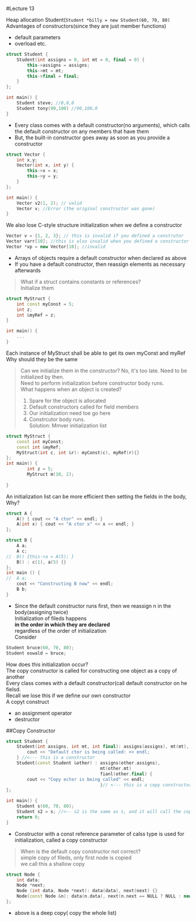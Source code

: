 #Lecture 13
  
Heap allocation Student(`Student *billy = new Student(60, 70, 80)`  
Advantages of constructors(since they are just member functions)  
- default parameters
- overload etc.

```C++
struct Student {
	Student(int assigns = 0, int mt = 0, final = 0) {
		this->assigns = assigns;
		this->mt = mt;
		this->final = final;
	}
};

int main() {
	Student steve; //0,0,0
	Student tony(90,100) //90,100,0
}
```
- Every class comes with a default constructor(no arguments), which calls  
the default constructor on any members that have them
- But, the built-in constructor goes away as soon as you provide a constructor
```C++
struct Vector {
	int x,y;
	Vector(int x, int y) {
		this->x = x;
		this->y = y;
	}
};

int main() {
	Vector v2(1, 2); // valid
	Vector v; //Error (the original constructor was gone)
}
```
We also lose C-style structure initialization when we define a constructor  
```C++
Vector v = {1, 2, 3}; // this is invalid if you defined a construtor
Vector varr[10]; //this is also invalid when you defined a constructor
Vector *vp = new Vector[10]; //invalid
```
- Arrays of objects require a default constructor when declared as above
- If you have a default constructor, then reassign elements as necessary afterwards  
>What if a struct contains constants or references?  
>Initialize them
```C++
struct MyStruct {
	int const myConst = 5;
	int z;
	int &myRef = z;
}

int main() {
	...
}
```
Each instance of MyStruct shall be able to get its own myConst and myRef  
Why should they be the same  
>Can we initialize them in the constructor?
>No, it's too late. Need to be initialized by then.  
>Need to perform initialization before constructor body runs.  
>What happens when an object is created?
>1. Spare for the object is allocated
>2. Default constructors called for field members
>3. Our initialization need toe go here
>4. Constrcutor body runs.  
Solution: Mmver initialization list
```C++
struct MyStruct {
	const int myConst;
	const int &myRef;
	MyStruct(int c, int &r): myConst(c), myRef(r){}
};
int main() {
		int z = 5;
		MyStruct m(10, 2);
	
}
```
  
An initialization list can be more efficient then setting the fields in the body, Why?  

```C++
struct A {
	A() { cout << "A ctor" << endl; }
	A(int x) { cout << "A ctor x" << x << endl; }
};

struct B {
	A a;
	A c;
//	B() {this->a = A(5); }
	B() : c(1), a(5) {}
};
int main () {
//	A a;
	cout << "Constructing B now" << endl;
	B b;
}
```
- Since the default constructor runs first, then we reassign n in the body(assigning twice)  
Initialization of fileds happens  
**in the order in which they are declared**  
regardless of the order of initialization  
Consider
```C++
Student bruce(60, 70, 80);
Student oswald = bruce;
```
How does this initialization occur?  
The copy constructor is called for constructing one object as a copy of another  
Every class comes with a default constructor(call default constructor on he fielsd.  
Recall we lose this if we define our own constructor  
A copyt construct  
- an assignment operator
- destructor


##Copy Constructor
```C++
struct Student {
	Student(int assigns, int mt, int final): assigns(assigns), mt(mt), final(final) {
		cout << "Default ctor is being called: << endl;
	} //<--- this is a constructor
	Student(const Student &other) : assigns(other.assigns),
									mt(other.mt)
									fianl(other.final) {
		cout << "Copy ector is being called" << endl;
									}// <--- this is a copy constructor
};

int main() {
	Student s(60, 70, 80);
	Student s2 = s; //<-- s2 is the same as s, and it will call the copy constructor
	return 0;
}
```
- Constructor with a const reference parameter of calss type is used for initialization, called a copy constructor  

>When is the default copy constructor not correct?  
>simple copy of fileds, only first node is copied  
>we call this a shallow copy
```C++
struct Node {
	int data;
	Node *next;
	Node (int data, Node *next): data(data), next(next) {}
	Node(const Node &n): data(n.data), next(n.next == NULL ? NULL : new Node(*nnext)) {}
};
```
- above is a deep copy( copy the whole list)
										

